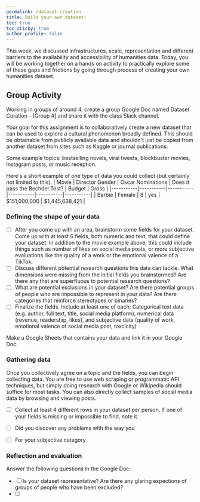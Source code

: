 ```yaml
---
permalink: /dataset-creation
title: Build your own dataset! 
toc: true
toc_sticky: true
author_profile: false
---
```


This week, we discussed infrastructures, scale, representation and different barriers to the availability and accessibility of humanities data. Today, you will be working together on a hands on activity to practically explore some of these gaps and frictions by going through process of creating your own humanities dataset. 


## Group Activity

Working in groups of around 4, create a group Google Doc named Dataset Curation - [Group #] and share it with the class Slack channel.

Your goal for this assignment is to collaboratively create a new dataset that can be used to explore a cultural phenomenon broadly defined. This should be obtainable from publicly available data and shouldn't just be copied from another dataset from sites such as Kaggle or journal publications.

Some example topics: bestselling novels, viral tweets, blockbuster movies, Instagram posts, or music reception. 

Here's a short example of one type of data you could collect (but certainly not limited to this).
| Movie      | Director Gender | Oscar Nominations      | Does it pass the Bechdel Test? | Budget | Gross |
|-----------|-----------|-----------|-----------|-----------|-----------|
| Barbie | Female | 8 | yes | $151,000,000 | $1,445,638,421 |


### Defining the shape of your data

- [ ] After you come up with an area, brainstorm some fields for your dataset. Come up with at least 6 fields, both numeric and text, that could define your dataset. In addition to the movie example above, this could include things such as number of likes on social media posts, or more subjective evaluations like the quality of a work or the emotional valence of a TikTok. 
- [ ] Discuss different potential research questions this data can tackle. What dimensions were missing from the initial fields you brainstormed? Are there any that are superfluous to potential research questions?
- [ ] What are potential exclusions in your dataset? Are there potential groups of people who are impossible to represent in your data? Are there categories that reinforce stereotypes or binaries?
- [ ] Finalize the fields. Include at least one of each: Categorical text data (e.g. author, full text, title, social media platform), numerical data (revenue, readership, likes), and subjective data (quality of work, emotional valence of social media post, toxcicity)

Make a Google Sheets that contains your data and link it in your Google Doc. 


### Gathering data

Once you collectively agree on a topic and the fields, you can begin collecting data. 
You are free to use web scraping or programmatic API techniques, but simply doing research with Google or Wikipedia should suffice for most tasks. 
You can also directly collect samples of social media data by browsing and viewing posts. 

- [ ] Collect at least 4 different rows in your dataset per person. If one of your fields is missing or impossible to find, note it. 
- [ ] Did you discover any problems with the way you
- [ ] For your subjective category


### Reflection and evaluation
Answer the following questions in the Google Doc:
- [ ] Is your dataset representative? Are there any glaring expections of groups of people who have been excluded?
- [ ] 

